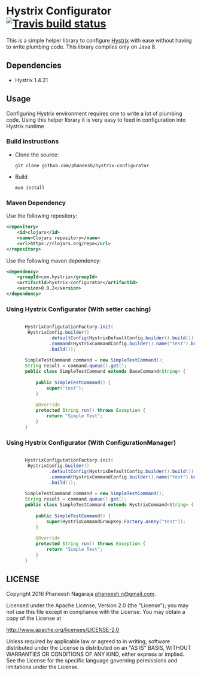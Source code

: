 # Hystrix Configurator [![Travis build status](https://travis-ci.org/phaneesh/hystrix-configurator.svg?branch=master)](https://travis-ci.org/phaneesh/hystrix-configurator)

This is a simple helper library to configure [Hystrix](https://github.com/Netflix/Hystrix) 
with ease without having to write plumbing code.
This library compiles only on Java 8.
 
## Dependencies
* Hystrix 1.4.21  

## Usage
Configuring Hystrix environment requires one to write a lot of plumbing code. Using this helper library it is very easy to
feed in configuration into Hystrix runtime
### Build instructions
  - Clone the source:

        git clone github.com/phaneesh/hystrix-configurator

  - Build

        mvn install

### Maven Dependency
Use the following repository:
```xml
<repository>
    <id>clojars</id>
    <name>Clojars repository</name>
    <url>https://clojars.org/repo</url>
</repository>
```
Use the following maven dependency:
```xml
<dependency>
    <groupId>com.hystrix</groupId>
    <artifactId>hystrix-configurator</artifactId>
    <version>0.0.2</version>
</dependency>
```

### Using Hystrix Configurator (With setter caching)
```java

       HystrixConfigutationFactory.init(
        HystrixConfig.builder()
                .defaultConfig(HystrixDefaultConfig.builder().build())
                .command(HystrixCommandConfig.builder().name("test").build())
                .build());
       
       SimpleTestCommand command = new SimpleTestCommand();
       String result = command.queue().get();
       public class SimpleTestCommand extends BaseCommand<String> {
   
           public SimpleTestCommand() {
               super("test");
           }
   
           @Override
           protected String run() throws Exception {
               return "Simple Test";
           }
       }
```

### Using Hystrix Configurator (With ConfigurationManager)
```java

       HystrixConfigutationFactory.init(
        HystrixConfig.builder()
                .defaultConfig(HystrixDefaultConfig.builder().build())
                .command(HystrixCommandConfig.builder().name("test").build())
                .build());
       
       SimpleTestCommand command = new SimpleTestCommand();
       String result = command.queue().get();
       public class SimpleTestCommand extends HystrixCommand<String> {
   
           public SimpleTestCommand() {
               super(HystrixCommandGroupKey.Factory.asKey("test"));
           }
   
           @Override
           protected String run() throws Exception {
               return "Simple Test";
           }
       }
```

LICENSE
-------

Copyright 2016 Phaneesh Nagaraja <phaneesh.n@gmail.com>.

Licensed under the Apache License, Version 2.0 (the "License");
you may not use this file except in compliance with the License.
You may obtain a copy of the License at

http://www.apache.org/licenses/LICENSE-2.0

Unless required by applicable law or agreed to in writing, software
distributed under the License is distributed on an "AS IS" BASIS,
WITHOUT WARRANTIES OR CONDITIONS OF ANY KIND, either express or implied.
See the License for the specific language governing permissions and
limitations under the License.